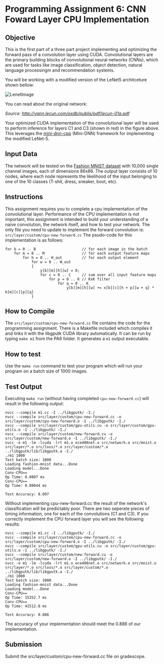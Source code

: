
# Programming Assignment 6: CNN Foward Layer CPU Implementation

## Objective

This is the first part of a three part project implementing and optimizing the forward pass of a convolution layer using CUDA. Convolutional layers are the primary building blocks of convolutional neural networks (CNNs), which are used for tasks like image classification, object detection, natural language processingm and recommendation systems. 

You will be working with a modified version of the LeNet5 architceture shown bellow:

![LenetImage](https://lh5.googleusercontent.com/84RlneM7JSDYDirUr_ceplL4G3-Peyq5dkLJTe2f-3Bj9KuWZjsH2A9Qq5PO5BRLrVfWGPnI3eQu8RkTPgyeUf9ZOWY9JbptVJy9LceAyHRn-O0kbzprx88yb82a5dnCR7EDP7n0)

You can read about the original network:

*Source: http://yann.lecun.com/exdb/publis/pdf/lecun-01a.pdf*

Your optimized CUDA implementation of the convolutional layer will be used to perform inference for layers C1 and C3 (shown in red) in the figure above. This leverages the [mini-dnn-cpp](https://github.com/iamhankai/mini-dnn-cpp) (Mini-DNN) framework for implementing the modified LeNet-5.

## Input Data

The network will be tested on the [Fashion MNIST dataset](https://github.com/zalandoresearch/fashion-mnist) with 10,000 single channel images, each of dimensions 86x86. The output layer consists of 10 nodes, where each node represents the likelihood of the input belonging to one of the 10 classes (T-shit, dress, sneaker, boot, etc).

## Instructions

This assignment requires you to complete a cpu implementation of the convolutional layer. Performance of the CPU implementation is not important, this assignment is intended to build your understanding of a naive convolution, the network itself, and how to test your network. The only file you need to update to implement the forward convolution is:
`src/layer/custom/cpu-new-forward.cc`
The psudo-code for this implementation is as follows:
```{.ruby}
for b = 0 .. B                     // for each image in the batch 
    for m = 0 .. M                 // for each output feature maps
        for h = 0 .. H_out         // for each output element
            for w = 0 .. W_out
            {
                y[b][m][h][w] = 0;
                for c = 0 .. C     // sum over all input feature maps
                    for p = 0 .. K // KxK filter
                        for q = 0 .. K
                            y[b][m][h][w] += x[b][c][h + p][w + q] * k[m][c][p][q]
            }
```


## How to Compile

The `src/layer/custom/cpu-new-forward.cc` file contains the code for the programming assignment. There is a Makefile included which compiles it and links it with the libgputk CUDA library automatically. It can be run by typing `make m1` from the PA6 folder. It generates a `m1` output executable.

## How to test

Use the `make run` command to test your program which will run your program on a batch size of 1000 images.

## Test Output 

Executing `make run` (without having completed `cpu-new-forward.cc`) will result in the following output:

```
nvcc --compile m1.cc -I ../libgputk/ -I./
nvcc --compile src/layer/custom/cpu-new-forward.cc -o src/layer/custom/cpu-new-forward.o -I ../libgputk/ -I./
nvcc --compile src/layer/custom/gpu-utils.cu -o src/layer/custom/gpu-utils.o -I ../libgputk/ -I./
nvcc --compile src/layer/custom/new-forward.cu -o src/layer/custom/new-forward.o -I ../libgputk/ -I./
nvcc -o m1 -lm -lcuda -lrt m1.o ece408net.o src/network.o src/mnist.o src/layer/*.o src/loss/*.o src/layer/custom/*.o ../libgputk/lib/libgputk.a -I./ 
./m1 1000
Test batch size: 1000
Loading fashion-mnist data...Done
Loading model...Done
Conv-CPU==
Op Time: 0.0007 ms
Conv-CPU==
Op Time: 0.00044 ms

Test Accuracy: 0.097
```
Without implementing cpu-new-forward.cc the result of the network's classification will be predictably poor. There are two seperate pieces of timing information, one for each of the convolutions (C1 and C3). If you correctly implement the CPU forward layer you will see the following results:
```
nvcc --compile m1.cc -I ../libgputk/ -I./
nvcc --compile src/layer/custom/cpu-new-forward.cc -o src/layer/custom/cpu-new-forward.o -I ../libgputk/ -I./
nvcc --compile src/layer/custom/gpu-utils.cu -o src/layer/custom/gpu-utils.o -I ../libgputk/ -I./
nvcc --compile src/layer/custom/new-forward.cu -o src/layer/custom/new-forward.o -I ../libgputk/ -I./
nvcc -o m1 -lm -lcuda -lrt m1.o ece408net.o src/network.o src/mnist.o src/layer/*.o src/loss/*.o src/layer/custom/*.o ../libgputk/lib/libgputk.a -I./ 
./m1 1000
Test batch size: 1000
Loading fashion-mnist data...Done
Loading model...Done
Conv-CPU==
Op Time: 15352.7 ms
Conv-CPU==
Op Time: 41512.8 ms

Test Accuracy: 0.886
```
The accuracy of your implementation should meet the 0.886 of our implementation.

## Submission

Submit the src/layer/custom/cpu-new-forward.cc file on gradescope.
